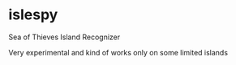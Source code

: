 # islespy
Sea of Thieves Island Recognizer

Very experimental and kind of works only on some limited islands
